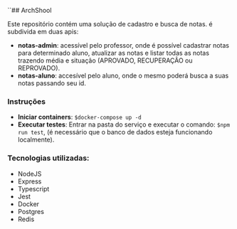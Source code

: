 ``## ArchShool

Este repositório contém uma solução de cadastro e busca de notas. é subdivida em duas apis:

- **notas-admin**: acessível pelo professor, onde é possível cadastrar notas para determinado aluno, atualizar as notas e listar todas as notas trazendo média e situação (APROVADO, RECUPERAÇÂO ou REPROVADO).
- **notas-aluno**: accesível pelo aluno, onde o mesmo poderá busca a suas notas passando seu id.

### Instruções
- **Iniciar containers**: `$docker-compose up -d`
- **Executar testes**:
	Entrar na pasta do serviço e executar o comando: `$npm run test`, (é necessário que o banco de dados esteja funcionando localmente).

### Tecnologias utilizadas:
- NodeJS
- Express
- Typescript
- Jest
- Docker
- Postgres
- Redis